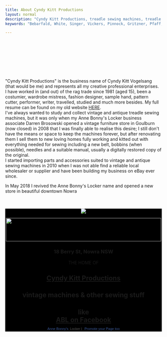 ```yaml
---
title: About Cyndy Kitt Productions
layout: normal
description: "Cyndy Kitt Productions, treadle sewing machines, treadle sewing machine parts, sewing machine parts, vintage treadle sewing machines, reproduction sewing machine manuals, sewing machine manual, sewing, clothing, accessories, costume, bags, eco friendly, green machine, craft, treadle, design, eco sewing, sustainable craft"
keywords: "Bebarfald, White, Singer, Vickers, Pinnock, Gritzner, Pfaff, treadle sewing machine, vintage sewing machine, sewing machine manual, sewing"

---
```


<div class="container">
<div class="row mt-3">
<div class="col-1">&nbsp;</div><!-- end col -->
<div class="col-9 my-4" height="62"> 
<h5 align="center">&nbsp;</h5>
</div><!-- end col -->
<div class="col-1">&nbsp;</div>
</div><!-- end col -->
<div class="row">
<div class="col-3">
&nbsp;
</div><!-- end col -->
<div class="col-7 text-left">
  <p>"Cyndy Kitt Productions" is the business name of Cyndy Kitt Vogelsang (that would be me) and represents all my creative professional enterprises.<br> I have worked in (and out) of the rag trade since 1981 (aged 15), been a costumier, wardrobe mistress, fashion designer, sample hand, pattern cutter, performer, writer, travelled, studied and much more besides. My full resume can be found on my old website <a href="http://www.eftel.com/~cyndykitt/cv/index.htm">HERE</a>.<br> I've always wanted to study and collect vintage and antique treadle sewing machines, but it was only when my Anne Bonny's Locker business associate Darren Brosowski opened a vintage furniture store in Goulburn (now closed) in 2008 that I was finally able to realise this desire; I still don't have the means or space to keep the machines forever, but after renovating them I sell them to new loving homes fully working and kitted out with everything needed for sewing including a new belt, bobbins (when possible), needles and a suitable manual, usually a digitally restored copy of the original. <br> I started importing parts and accessories suited to vintage and antique sewing machines in 2010 when I was not able find a reliable local wholesaler or supplier and have been building my business on eBay ever since.</p> <p>In May 2018 I revived the Anne Bonny's Locker name and opened a new store in beautiful downtown Nowra</p>
</div><!-- end col -->
<div class="col-2">
&nbsp;
</div><!-- end col -->
</div><!-- end row -->
<div class="row mb-4">
<div class="col-2">&nbsp;</div><!-- end col -->
<div class="col-8" style="background-color:black;">
<div align="center"><img class="img-fluid" src="{{ "assets/pic/ablban.png" | relative_url }}"/> 
<p><img src="{{ "assets/pic/ss.01.png" | relative_url }}" width="500" height="75"></p>
<h3 class="text-light">18 Berry St, Nowra NSW</h3>
<p class="h1 text-light">THE HOME OF</p>
<h2 class="h1"><a href="{{site.baseurl}}">Cyndy Kitt Productions</a></h2>
<h2 class="text-light">vintage machines &amp; other sewing stuff</h2>
<h2 class="text-light">like<br> <a href="http://www.facebook.com/AnneBonnysLocker">ABL on Facebook</a> <br>
  <!-- Facebook Badge START -->
  <a href="https://www.facebook.com/AnneBonnysLocker" target="_TOP" style="font-family: &quot;lucida grande&quot;,tahoma,verdana,arial,sans-serif; font-size: 11px; font-variant: normal; font-style: normal; font-weight: normal; color: #3B5998; text-decoration: none;" title="Anne Bonny's Locker &amp; ABLE Sewing">Anne Bonny's</a>
  <span style="font-family: &quot;lucida grande&quot;,tahoma,verdana,arial,sans-serif; font-size: 11px; line-height: 16px; font-variant: normal; font-style: normal; font-weight: normal; color: #555555; text-decoration: none;">Locker&nbsp;|&nbsp;</span>
          <a href="http://www.facebook.com/business/dashboard/" target="_TOP" style="font-family: &quot;lucida grande&quot;,tahoma,verdana,arial,sans-serif; font-size: 11px; font-variant: normal; font-style: normal; font-weight: normal; color: #3B5998; text-decoration: none;" title="Make your own badge!">Promote your Page too</a></h2>
  </div>
</div><!-- end col -->
<div class="col-2">&nbsp;</div><!-- end col -->
</div><!-- end row -->
</div><!-- end of container -->
